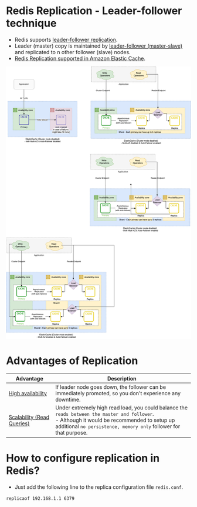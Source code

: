 # Redis Replication - Leader-follower technique
- Redis supports [leader-follower replication](https://redis.io/docs/manual/replication/).
- Leader (master) copy is maintained by [leader-follower (master-slave)](../../4_Consistency&Replication/SingleLeaderReplication.md) and replicated to n other follower (slave) nodes.
- [Redis Replication supported in Amazon Elastic Cache](../../../2_AWSServices/6_DatabaseServices/AmazonElasticCache/Readme.md).

![img.png](../../../2_AWSServices/6_DatabaseServices/AmazonElasticCache/assets/ElasticCache-Multi-AZ.drawio.png)

# Advantages of Replication

| Advantage                                                                                   | Description                                                                                                                                                                                                           |
|---------------------------------------------------------------------------------------------|-----------------------------------------------------------------------------------------------------------------------------------------------------------------------------------------------------------------------|
| [High availability](../../../7_PropertiesDistributedSystem/Reliability/HighAvailability.md) | If leader node goes down, the follower can be immediately promoted, so you don't experience any downtime.                                                                                                             |
| [Scalability (Read Queries)](../../Scalability.md)                                          | Under extremely high read load, you could balance the `reads between the master and follower`.<br/>- Although it would be recommended to setup up additional `no persistence, memory only` follower for that purpose. |

# How to configure replication in Redis?
- Just add the following line to the replica configuration file `redis.conf`.

```
replicaof 192.168.1.1 6379
```
